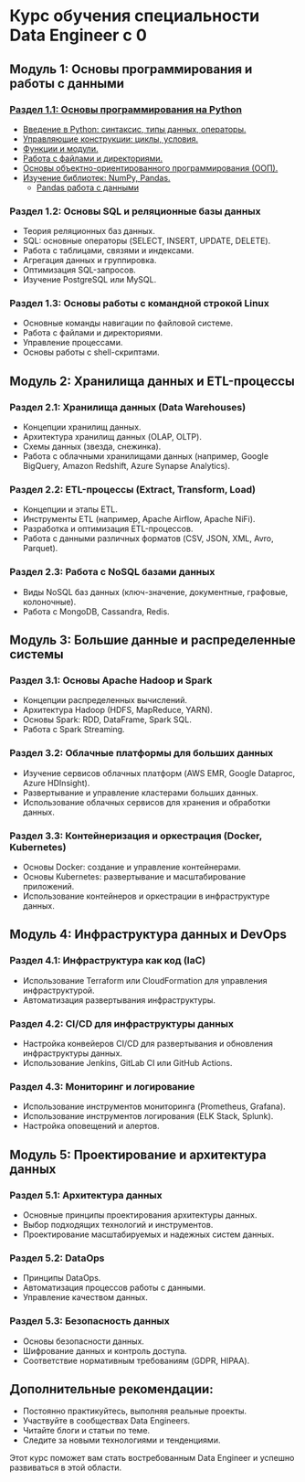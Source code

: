 # Курс обучения специальности Data Engineer с 0

## Модуль 1: Основы программирования и работы с данными

### [Раздел 1.1: Основы программирования на Python](./Основы%20программирования%20и%20работы%20с%20данными/README.md)

* [Введение в Python: синтаксис, типы данных, операторы.](./Основы%20программирования%20и%20работы%20с%20данными/1%20Введение%20в%20Python.md)
* [Управляющие конструкции: циклы, условия.](./Основы%20программирования%20и%20работы%20с%20данными/2%20Управляющие%20конструкции%20циклы,%20условия.md)
* [Функции и модули.](./Основы%20программирования%20и%20работы%20с%20данными/3%20Функции%20и%20модули.md)
* [Работа с файлами и директориями.](./Основы%20программирования%20и%20работы%20с%20данными/4%20Работа%20с%20файлами%20и%20директориями.md)
* [Основы объектно-ориентированного программирования (ООП).](./Основы%20программирования%20и%20работы%20с%20данными/5%20OOP.md)
* [Изучение библиотек: NumPy, Pandas.](./Основы%20программирования%20и%20работы%20с%20данными/6%20Pandas%20Numpy.md)
    * [Pandas работа с данными]()

### Раздел 1.2: Основы SQL и реляционные базы данных

* Теория реляционных баз данных.
* SQL: основные операторы (SELECT, INSERT, UPDATE, DELETE).
* Работа с таблицами, связями и индексами.
* Агрегация данных и группировка.
* Оптимизация SQL-запросов.
* Изучение PostgreSQL или MySQL.

### Раздел 1.3: Основы работы с командной строкой Linux

* Основные команды навигации по файловой системе.
* Работа с файлами и директориями.
* Управление процессами.
* Основы работы с shell-скриптами.

## Модуль 2: Хранилища данных и ETL-процессы

### Раздел 2.1: Хранилища данных (Data Warehouses)

* Концепции хранилищ данных.
* Архитектура хранилищ данных (OLAP, OLTP).
* Схемы данных (звезда, снежинка).
* Работа с облачными хранилищами данных (например, Google BigQuery, Amazon Redshift, Azure Synapse Analytics).

### Раздел 2.2: ETL-процессы (Extract, Transform, Load)

* Концепции и этапы ETL.
* Инструменты ETL (например, Apache Airflow, Apache NiFi).
* Разработка и оптимизация ETL-процессов.
* Работа с данными различных форматов (CSV, JSON, XML, Avro, Parquet).

### Раздел 2.3: Работа с NoSQL базами данных

* Виды NoSQL баз данных (ключ-значение, документные, графовые, колоночные).
* Работа с MongoDB, Cassandra, Redis.

## Модуль 3: Большие данные и распределенные системы

### Раздел 3.1: Основы Apache Hadoop и Spark

* Концепции распределенных вычислений.
* Архитектура Hadoop (HDFS, MapReduce, YARN).
* Основы Spark: RDD, DataFrame, Spark SQL.
* Работа с Spark Streaming.

### Раздел 3.2: Облачные платформы для больших данных

* Изучение сервисов облачных платформ (AWS EMR, Google Dataproc, Azure HDInsight).
* Развертывание и управление кластерами больших данных.
* Использование облачных сервисов для хранения и обработки данных.

### Раздел 3.3: Контейнеризация и оркестрация (Docker, Kubernetes)

* Основы Docker: создание и управление контейнерами.
* Основы Kubernetes: развертывание и масштабирование приложений.
* Использование контейнеров и оркестрации в инфраструктуре данных.

## Модуль 4: Инфраструктура данных и DevOps

### Раздел 4.1: Инфраструктура как код (IaC)

* Использование Terraform или CloudFormation для управления инфраструктурой.
* Автоматизация развертывания инфраструктуры.

### Раздел 4.2: CI/CD для инфраструктуры данных

* Настройка конвейеров CI/CD для развертывания и обновления инфраструктуры данных.
* Использование Jenkins, GitLab CI или GitHub Actions.

### Раздел 4.3: Мониторинг и логирование

* Использование инструментов мониторинга (Prometheus, Grafana).
* Использование инструментов логирования (ELK Stack, Splunk).
* Настройка оповещений и алертов.

## Модуль 5: Проектирование и архитектура данных

### Раздел 5.1: Архитектура данных

* Основные принципы проектирования архитектуры данных.
* Выбор подходящих технологий и инструментов.
* Проектирование масштабируемых и надежных систем данных.

### Раздел 5.2: DataOps

* Принципы DataOps.
* Автоматизация процессов работы с данными.
* Управление качеством данных.

### Раздел 5.3: Безопасность данных

* Основы безопасности данных.
* Шифрование данных и контроль доступа.
* Соответствие нормативным требованиям (GDPR, HIPAA).

## Дополнительные рекомендации:

* Постоянно практикуйтесь, выполняя реальные проекты.
* Участвуйте в сообществах Data Engineers.
* Читайте блоги и статьи по теме.
* Следите за новыми технологиями и тенденциями.

Этот курс поможет вам стать востребованным Data Engineer и успешно развиваться в этой области.